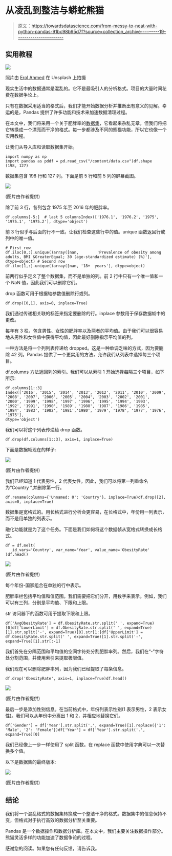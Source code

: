 # 从凌乱到整洁与蟒蛇熊猫

> 原文：<https://towardsdatascience.com/from-messy-to-neat-with-python-pandas-91bc98b95d7f?source=collection_archive---------19----------------------->

## 实用教程

![](img/f01519ada38fb7013d5763aa8b6d70d9.png)

照片由 [Erol Ahmed](https://unsplash.com/@erol?utm_source=unsplash&utm_medium=referral&utm_content=creditCopyText) 在 Unsplash 上拍摄

现实生活中的数据通常是混乱的。它不是最吸引人的分析格式。项目的大量时间花费在数据争论上。

只有在数据采用适当的格式后，我们才能开始数据分析并推断出有意义的见解。幸运的是，Pandas 提供了许多功能和技术来加速数据清理过程。

在本文中，我们将采用一个关于肥胖率的[数据集](https://www.kaggle.com/amanarora/obesity-among-adults-by-country-19752016)，它看起来杂乱无章，但我们将把它转换成一个漂亮而干净的格式。每一步都涉及不同的熊猫功能，所以它也像一个实用教程。

让我们从导入库和读取数据集开始。

```
import numpy as np
import pandas as pddf = pd.read_csv("/content/data.csv")df.shape
(198, 127)
```

数据集包含 198 行和 127 列。下面是前 5 行和前 5 列的屏幕截图。

![](img/4ed5661f394221908420a1e6dc638745.png)

(图片由作者提供)

除了前 3 行，各列包含 1975 年至 2016 年的肥胖率。

```
df.columns[-5:]  # last 5 columnsIndex(['1976.1', '1976.2', '1975', '1975.1', '1975.2'], dtype='object')
```

前 3 行似乎与后面的行不一致。让我们检查这些行中的值。unique 函数返回行或列中的唯一值。

```
# First row
df.iloc[0,:].unique()array([nan,        'Prevalence of obesity among adults, BMI &GreaterEqual; 30 (age-standardized estimate) (%)'],       dtype=object) # Second row
df.iloc[1,:].unique()array([nan, '18+  years'], dtype=object)
```

前两行似乎定义了整个数据集，而不是单独的列。前 2 行中只有一个唯一值和一个 NaN 值，因此我们可以删除它们。

drop 函数可用于根据轴参数值删除行或列。

```
df.drop([0,1], axis=0, inplace=True)
```

我们通过传递相关联的标签来指定要删除的行。inplace 参数用于保存数据帧中的更改。

每年有 3 栏，包含男性、女性的肥胖率以及两者的平均值。由于我们可以很容易地从男性和女性值中获得平均值，因此最好删除指示平均值的列。

一种方法是将一个列列表传递给 dropped。这是一种单调乏味的方式，因为要删除 42 列。Pandas 提供了一个更实用的方法，允许我们从列表中选择每三个项目。

df.columns 方法返回列的索引。我们可以从索引 1 开始选择每隔三个项目，如下所示:

```
df.columns[1::3]
Index(['2016', '2015', '2014', '2013', '2012', '2011', '2010', '2009', '2008', '2007', '2006', '2005', '2004', '2003', '2002', '2001', '2000', '1999', '1998', '1997', '1996', '1995', '1994', '1993', '1992', '1991', '1990', '1989', '1988', '1987', '1986', '1985', '1984', '1983', '1982', '1981','1980', '1979', '1978', '1977', '1976', '1975'],       
dtype='object')
```

我们可以将这个列表传递给 drop 函数。

```
df.drop(df.columns[1::3], axis=1, inplace=True)
```

下面是数据帧现在的样子:

![](img/a966fc5503dcc84845609b5045c209d9.png)

(图片由作者提供)

我们已经知道 1 代表男性，2 代表女性。因此，我们可以将第一列重命名为“Country ”,并删除第一行。

```
df.rename(columns={'Unnamed: 0': 'Country'}, inplace=True)df.drop([2], axis=0, inplace=True)
```

数据集是宽格式的。用长格式进行分析会更容易，在长格式中，年份用一列表示，而不是用单独的列表示。

融化功能就是为了这个任务。下面是我们如何将这个数据帧从宽格式转换成长格式。

```
df = df.melt(
   id_vars='Country', var_name='Year', value_name='ObesityRate'
)df.head()
```

![](img/3a54990f604a9f7ee821039ec4132609.png)

(图片由作者提供)

每个年份-国家组合在单独的行中表示。

肥胖率栏包括平均值和值范围。我们需要把它们分开，用数字来表示。例如，我们可以有三列，分别是平均值、下限和上限。

str 访问器下的函数可用于提取下限和上限。

```
df['AvgObesityRate'] = df.ObesityRate.str.split(' ', expand=True)[0]df['LowerLimit'] = df.ObesityRate.str.split(' ', expand=True)[1].str.split('-', expand=True)[0].str[1:]df['UpperLimit'] = df.ObesityRate.str.split(' ', expand=True)[1].str.split('-', expand=True)[1].str[:-1]
```

我们首先在分隔范围和平均值的空间字符处分割肥胖率列。然后，我们在“-”字符处分割范围，并使用索引来提取极限值。

我们现在可以删除肥胖率列，因为我们已经提取了每条信息。

```
df.drop('ObesityRate', axis=1, inplace=True)df.head()
```

![](img/bf5e5a1f14bd63ae135580c3d4de4b86.png)

(图片由作者提供)

最后一步是添加性别信息。在当前格式中，年份列表示性别(1 表示男性，2 表示女性)。我们可以从年份中分离出 1 和 2，并相应地替换它们。

```
df['Gender'] = df['Year'].str.split('.', expand=True)[1].replace({'1': 'Male', '2': 'Female'})df['Year'] = df['Year'].str.split('.', expand=True)[0]
```

我们已经像上一步一样使用了 split 函数。在 replace 函数中使用字典可以一次替换多个值。

以下是数据集的最终版本:

![](img/3ead4a848651083e99a03d4d820f3f47.png)

(图片由作者提供)

## 结论

我们将一个混乱格式的数据集转换成一个整洁干净的格式。数据集中的信息保持不变，但格式对于执行高效的数据分析至关重要。

Pandas 是一个数据操作和数据分析库。在本文中，我们主要关注数据操作部分。熊猫灵活多样的功能加速了数据争论的过程。

感谢您的阅读。如果您有任何反馈，请告诉我。
